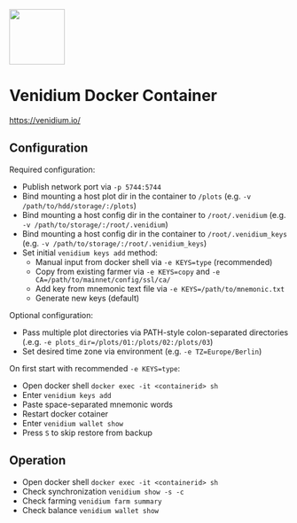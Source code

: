 <img src="https://venidium.io/images/Logo.png" width="100">

# Venidium Docker Container
https://venidium.io/

## Configuration
Required configuration:
* Publish network port via `-p 5744:5744`
* Bind mounting a host plot dir in the container to `/plots`  (e.g. `-v /path/to/hdd/storage/:/plots`)
* Bind mounting a host config dir in the container to `/root/.venidium`  (e.g. `-v /path/to/storage/:/root/.venidium`)
* Bind mounting a host config dir in the container to `/root/.venidium_keys`  (e.g. `-v /path/to/storage/:/root/.venidium_keys`)
* Set initial `venidium keys add` method:
  * Manual input from docker shell via `-e KEYS=type` (recommended)
  * Copy from existing farmer via `-e KEYS=copy` and `-e CA=/path/to/mainnet/config/ssl/ca/` 
  * Add key from mnemonic text file via `-e KEYS=/path/to/mnemonic.txt`
  * Generate new keys (default)

Optional configuration:
* Pass multiple plot directories via PATH-style colon-separated directories (.e.g. `-e plots_dir=/plots/01:/plots/02:/plots/03`)
* Set desired time zone via environment (e.g. `-e TZ=Europe/Berlin`)

On first start with recommended `-e KEYS=type`:
* Open docker shell `docker exec -it <containerid> sh`
* Enter `venidium keys add`
* Paste space-separated mnemonic words
* Restart docker cotainer
* Enter `venidium wallet show`
* Press `S` to skip restore from backup

## Operation
* Open docker shell `docker exec -it <containerid> sh`
* Check synchronization `venidium show -s -c`
* Check farming `venidium farm summary`
* Check balance `venidium wallet show` 
